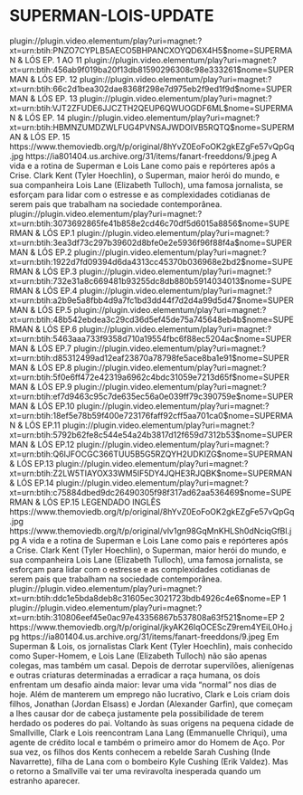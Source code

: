 # SUPERMAN-LOIS-UPDATE


<item>
<title>[COLOR silver][B] SUPERMAN & LÓIS 1° TEMPORADA [/COLOR][/B][COLOR yellow]  FULL HD  [B][/COLOR][/B]</title>
<link>plugin://plugin.video.elementum/play?uri=magnet:?xt=urn:btih:PNZO7CYPLB5AECO5BHPANCXOYQD6X4H5$nome=SUPERMAN & LÓS EP. 1 AO 11</link>
<link>plugin://plugin.video.elementum/play?uri=magnet:?xt=urn:btih:456ab9f019ba20f13db81590296308c98e333261$nome=SUPERMAN & LÓS EP. 12</link>
<link>plugin://plugin.video.elementum/play?uri=magnet:?xt=urn:btih:66c2d1bea302dae8368f298e7d975eb2f9ed1f9d$nome=SUPERMAN & LÓS EP. 13</link>
<link>plugin://plugin.video.elementum/play?uri=magnet:?xt=urn:btih:VJT2ZFUDE6JJCZTH2QEUP6QWUOGDF6ML$nome=SUPERMAN & LÓS EP. 14</link>
<link>plugin://plugin.video.elementum/play?uri=magnet:?xt=urn:btih:HBMNZUMDZWLFUG4PVNSAJWDOIVB5RQTQ$nome=SUPERMAN & LÓS EP. 15</link>
<thumbnail>https://www.themoviedb.org/t/p/original/8hYvZ0EoFoOK2gkEZgFe57vQpGq.jpg</thumbnail>
<fanart>https://ia801404.us.archive.org/31/items/fanart-freeddons/9.jpeg</fanart>
<info>A vida e a rotina de Superman e Lois Lane como pais e repórteres após a Crise. Clark Kent (Tyler Hoechlin), o Superman, maior herói do mundo, e sua companheira Lois Lane (Elizabeth Tulloch), uma famosa jornalista, se esforçam para lidar com o estresse e as complexidades cotidianas de serem pais que trabalham na sociedade contemporânea.</info>
</item>

<item>
<title>[COLOR silver][B] SUPERMAN & LÓIS 2° TEMPORADA [/COLOR][/B][COLOR yellow]  FULL HD  [B][/COLOR][/B]</title>
<link>plugin://plugin.video.elementum/play?uri=magnet:?xt=urn:btih:3073692865fe41b858e2cd46c70df5d6015a8856$nome=SUPERMAN & LÓS EP.1</link>
<link>plugin://plugin.video.elementum/play?uri=magnet:?xt=urn:btih:3ea3df73c297b39602d8bfe0e2e5936f96f88f4a$nome=SUPERMAN & LÓS EP.2</link>
<link>plugin://plugin.video.elementum/play?uri=magnet:?xt=urn:btih:1922d7fd09394d6da4313cc45370b036968e2bd2$nome=SUPERMAN & LÓS EP.3</link>
<link>plugin://plugin.video.elementum/play?uri=magnet:?xt=urn:btih:732e31a8c669481b93255dc8db880b5914034013$nome=SUPERMAN & LÓS EP.4</link>
<link>plugin://plugin.video.elementum/play?uri=magnet:?xt=urn:btih:a2b9e5a8fbb4d9a7fc1bd3dd44f7d2d4a99d5d47$nome=SUPERMAN & LÓS EP.5</link>
<link>plugin://plugin.video.elementum/play?uri=magnet:?xt=urn:btih:48b542ebdea3c29cd36d5ef45de75a745648eb4b$nome=SUPERMAN & LÓS EP.6</link>
<link>plugin://plugin.video.elementum/play?uri=magnet:?xt=urn:btih:5463aaa733f9358d710a19554fbc6f88ec5204ac$nome=SUPERMAN & LÓS EP.7</link>
<link>plugin://plugin.video.elementum/play?uri=magnet:?xt=urn:btih:d85312499ad12eaf23870a78798fe5ace8ba1e91$nome=SUPERMAN & LÓS EP.8</link>
<link>plugin://plugin.video.elementum/play?uri=magnet:?xt=urn:btih:5f0e6ff472e42319a6962c4bdc31059e7213d65f$nome=SUPERMAN & LÓS EP.9</link>
<link>plugin://plugin.video.elementum/play?uri=magnet:?xt=urn:btih:ef7d9463c95c7de635ec56a0e039ff79c390759e$nome=SUPERMAN & LÓS EP.10</link>
<link>plugin://plugin.video.elementum/play?uri=magnet:?xt=urn:btih:18ef5e78b59f400e723176faff92cff5aa701ca0$nome=SUPERMAN & LÓS EP.11</link>
<link>plugin://plugin.video.elementum/play?uri=magnet:?xt=urn:btih:5792b62fe8c544e54a24b3817d12f659d7312b53$nome=SUPERMAN & LÓS EP.12</link>
<link>plugin://plugin.video.elementum/play?uri=magnet:?xt=urn:btih:Q6IJFOCGC366TUU5B5G5RZQYH2UDKIZG$nome=SUPERMAN & LÓS EP.13</link>
<link>plugin://plugin.video.elementum/play?uri=magnet:?xt=urn:btih:Z2LW5TIAYOX33WM5IF5DY4JQHE3RJQBK$nome=SUPERMAN & LÓS EP.14</link>
<link>plugin://plugin.video.elementum/play?uri=magnet:?xt=urn:btih:c75884dbed9dc26490305f98f317ad62aa536469$nome=SUPERMAN & LÓS EP.15 LEGENDADO INGLÊS</link>
<thumbnail>https://www.themoviedb.org/t/p/original/8hYvZ0EoFoOK2gkEZgFe57vQpGq.jpg</thumbnail>
<fanart>https://www.themoviedb.org/t/p/original/vlv1gn98GqMnKHLSh0dNciqGfBl.jpg</fanart>
<info>A vida e a rotina de Superman e Lois Lane como pais e repórteres após a Crise. Clark Kent (Tyler Hoechlin), o Superman, maior herói do mundo, e sua companheira Lois Lane (Elizabeth Tulloch), uma famosa jornalista, se esforçam para lidar com o estresse e as complexidades cotidianas de serem pais que trabalham na sociedade contemporânea.</info> 
</item>

<item>
<title>[COLOR silver][B] SUPERMAN & LÓIS 3° TEMPORADA [/COLOR][/B][COLOR yellow]  FULL HD  [B][/COLOR][/B]</title>
<link>plugin://plugin.video.elementum/play?uri=magnet:?xt=urn:btih:ddc1e5bda8deb8c31605ec3021723bdb4926c4e6$nome=EP 1</link>
<link>plugin://plugin.video.elementum/play?uri=magnet:?xt=urn:btih:310806eef45e0ac97e43356867b537808a63f521$nome=EP 2</link>
<thumbnail>https://www.themoviedb.org/t/p/original/jkyAK26IqOCEScZ9rem4YEiL0Ho.jpg</thumbnail>
<fanart>https://ia801404.us.archive.org/31/items/fanart-freeddons/9.jpeg</fanart>
<info> Em Superman & Lois, os jornalistas Clark Kent (Tyler Hoechlin), mais conhecido como Super-Homem, e Lois Lane (Elizabeth Tulloch) não são apenas colegas, mas também um casal. Depois de derrotar supervilões, alienígenas e outras criaturas determinadas a erradicar a raça humana, os dois enfrentam um desafio ainda maior: levar uma vida “normal” nos dias de hoje. Além de manterem um emprego não lucrativo, Clark e Lois criam dois filhos, Jonathan (Jordan Elsass) e Jordan (Alexander Garfin), que começam a lhes causar dor de cabeça justamente pela possibilidade de terem herdado os poderes do pai. Voltando às suas origens na pequena cidade de Smallville, Clark e Lois reencontram Lana Lang (Emmanuelle Chriqui), uma agente de crédito local e também o primeiro amor do Homem de Aço. Por sua vez, os filhos dos Kents conhecem a rebelde Sarah Cushing (Inde Navarrette), filha de Lana com o bombeiro Kyle Cushing (Erik Valdez). Mas o retorno a Smallville vai ter uma reviravolta inesperada quando um estranho aparecer.</info>
</item>
